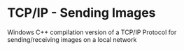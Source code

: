# TCP/IP - Sending Images
Windows C++ compilation version of a TCP/IP Protocol for sending/receiving images on a local network
